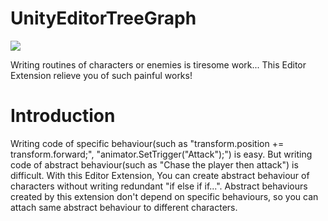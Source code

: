 # UnityEditorTreeGraph
![](https://i.imgur.com/IqZ3M8C.png)

Writing routines of characters or enemies is tiresome work...
This Editor Extension relieve you of such painful works!

# Introduction
Writing code of specific behaviour(such as "transform.position += transform.forward;", "animator.SetTrigger("Attack");") is easy. But writing code of abstract behaviour(such as "Chase the player then attack") is difficult.
With this Editor Extension, You can create abstract behaviour of characters without writing redundant "if else if if...".
Abstract behaviours created by this extension don't depend on specific behaviours, so you can attach same abstract behaviour to different characters.